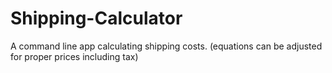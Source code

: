 # Shipping-Calculator
A command line app calculating shipping costs. (equations can be adjusted for proper prices including tax) 
